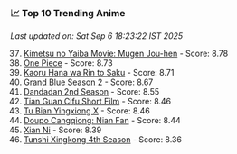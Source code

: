 ### 📈 Top 10 Trending Anime

*Last updated on: Sat Sep  6 18:23:22 IST 2025*

37. [Kimetsu no Yaiba Movie: Mugen Jou-hen](https://myanimelist.net/anime/59192) - Score: 8.78
52. [One Piece](https://myanimelist.net/anime/21) - Score: 8.73
59. [Kaoru Hana wa Rin to Saku](https://myanimelist.net/anime/59845) - Score: 8.71
72. [Grand Blue Season 2](https://myanimelist.net/anime/59986) - Score: 8.67
125. [Dandadan 2nd Season](https://myanimelist.net/anime/60543) - Score: 8.55
166. [Tian Guan Cifu Short Film](https://myanimelist.net/anime/60988) - Score: 8.46
167. [Tu Bian Yingxiong X](https://myanimelist.net/anime/53447) - Score: 8.46
180. [Doupo Cangqiong: Nian Fan](https://myanimelist.net/anime/51039) - Score: 8.44
216. [Xian Ni](https://myanimelist.net/anime/55809) - Score: 8.39
245. [Tunshi Xingkong 4th Season](https://myanimelist.net/anime/56524) - Score: 8.36
